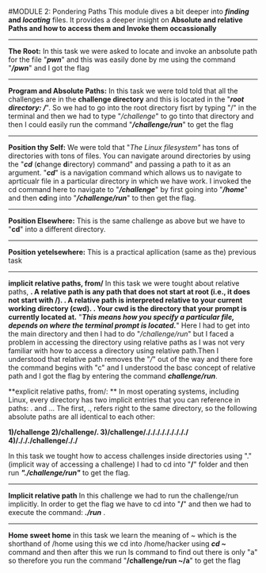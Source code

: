 #MODULE 2: Pondering Paths
This module dives a bit deeper into **_finding_ and _locating_** files. It provides a deeper insight on **Absolute and relative Paths and how to access them and Invoke them occassionally**
****
**The Root:**
In this task we were asked to locate and invoke an anbsolute path for the file "**_pwn_**" and this was easily done by me using the command "**_/pwn_**" and I got the flag
****
**Program and Absolute Paths:**
In this task we were told told that all the challenges are in the **challenge directory** and this is located in the "**_root directory: /_**". So we had to go into the root directory fisrt by typing "/" in the terminal and then we had to type "_/challenge_" to go tinto that directory and then I could easily run the command "**_/challenge/run_**" to get the flag
****
**Position thy Self:**
We were told that "_The Linux filesystem"_ has tons of directories with tons of files. You can navigate around directories by using the "**_cd_** (**c**hange **d**irectory) command" and passing a path to it as an argument.
"**_cd_**" is a navigation command which allows us to navigate to aprticualr file in a particular directory in which we have work. I invoked the cd command here to navigate to "**_/challenge_**" by first going into "**_/home_**" and then  **cd**ing into "**_/challenge/run_**" to then get the flag.
****
**Position Elsewhere:**
This is the same challenge as above but we have to "**cd**" into a  different directory.
****
**Position yetelsewhere:**
This is a practical apllication (same as the) previous task
****
**implicit relative paths, from/**
In this task we were tought about relative paths, 
**. A relative path is any path that does not start at root (i.e., it does not start with /).
. A relative path is interpreted relative to your current working directory (cwd).
. Your cwd is the directory that your prompt is currently located at.**
"**_This means how you specify a particular file, depends on where the terminal prompt is located._**"
Here I had to get into the main directory and then I had to do "_/challenge/run_" but
I faced a problem in accessing the directory using relative paths as I was not very familiar with how to access a directory using relative path.Then I understood that relative path removes the "_/_" out of the way and there fore the command begins with "c" and I understood the basc concept of relative path and I got the flag by entering the command ***challenge/run***.

**explicit relative paths, from/: **
In most operating systems, including Linux, every directory has two implicit entries that you can reference in paths: . and ... The first, ., refers right to the same directory, so the following absolute paths are all identical to each other:

**1)/challenge
2)/challenge/.
3)/challenge/./././././././././
4)/./././challenge/././**

In this task we tought how to access challenges inside directories using "." (implicit way of accessing a challenge) I had to cd into "**/**" folder and then run ***"./challenge/run"*** to get the flag.
****
**Implicit relative path**
In this challenge we had to run the challenge/run implicitly. In order to get the flag we have to cd into "**/**" and then we had to execute the command: ***./run*** .
****
**Home sweet home**
in this task we learn the meaning of ~ which is the shorthand of /home
using this we cd into /home/hacker using ***cd ~*** command and then after this we run ls command to find out there is only "a" so therefore you run the command "**/challenge/run ~/a**" to get the flag







